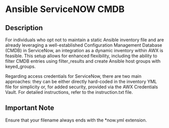 # Ansible ServiceNOW CMDB

## Description
For individuals who opt not to maintain a static Ansible inventory file and are already leveraging a well-established Configuration Management Database (CMDB) in ServiceNow, an integration as a dynamic inventory within AWX is feasible. This setup allows for enhanced flexibility, including the ability to filter CMDB entries using filter_results and create Ansible host groups with keyed_groups.

Regarding access credentials for ServiceNow, there are two main approaches: they can be either directly hard-coded in the inventory YML file for simplicity or, for added security, provided via the AWX Credentials Vault. For detailed instructions, refer to the instruction.txt file.

## Important Note
Ensure that your filename always ends with the *now.yml extension. 